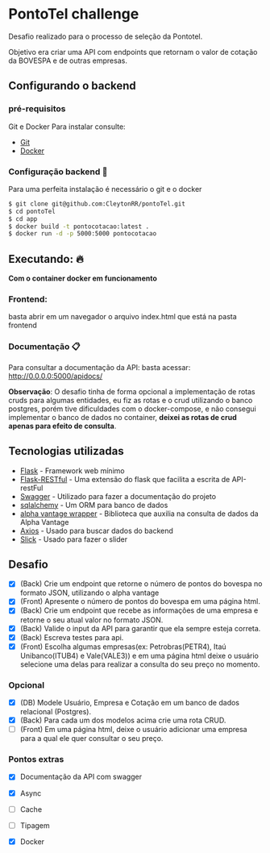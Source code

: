 
# PontoTel challenge

Desafio realizado para o processo de seleção da Pontotel.

Objetivo era criar uma API com endpoints que retornam o valor de cotação da BOVESPA e de outras empresas.

## Configurando o backend
### pré-requisitos
Git e Docker
Para instalar consulte: 
* [Git](https://git-scm.com/)
* [Docker](https://www.docker.com/)

### Configuração backend :whale:
Para uma perfeita instalação é necessário o git e o docker
```sh
$ git clone git@github.com:CleytonRR/pontoTel.git
$ cd pontoTel
$ cd app
$ docker build -t pontocotacao:latest .
$ docker run -d -p 5000:5000 pontocotacao
```
## Executando: :fire:
**Com o container docker em funcionamento**

### Frontend:
basta abrir em um navegador o arquivo index.html que está na pasta frontend

### Documentação :clipboard:
Para consultar a documentação da API:
basta acessar: http://0.0.0.0:5000/apidocs/


**Observação**:
O desafio tinha de forma opcional a implementação de rotas cruds para algumas entidades, eu fiz as rotas e o crud utilizando o banco postgres, porém tive dificuldades com o docker-compose, e não consegui implementar o banco de dados no container, **deixei as rotas de crud apenas para efeito de consulta**.

## Tecnologias utilizadas
* [Flask](https://flask.palletsprojects.com/en/1.1.x/) - Framework web mínimo
* [Flask-RESTful](https://flask-restful.readthedocs.io/en/latest/) - Uma extensão do flask que facilita a escrita de API-restFul
* [Swagger](https://swagger.io/) - Utilizado para fazer a documentação do projeto
* [sqlalchemy](https://www.sqlalchemy.org/) - Um ORM para banco de dados
* [alpha vantage wrapper](https://github.com/RomelTorres/alpha_vantage) - Biblioteca que auxilia na consulta de dados da Alpha Vantage 
* [Axios](https://github.com/axios/axios) - Usado para buscar dados do backend
* [Slick](http://kenwheeler.github.io/slick/) - Usado para fazer o slider

## Desafio
- [x] (Back) Crie um endpoint que retorne o número de pontos do bovespa no formato JSON, utilizando o alpha vantage
- [x] (Front) Apresente o número de pontos do bovespa em uma página html.
- [x] (Back) Crie um endpoint que recebe as informações de uma empresa e retorne o seu atual valor no formato JSON.
- [x] (Back) Valide o input da API para garantir que ela sempre esteja correta.
- [x] (Back) Escreva testes para api.
- [x] (Front) Escolha algumas empresas(ex: Petrobras(PETR4), Itaú Unibanco(ITUB4) e Vale(VALE3))  e em uma página html deixe o usuário selecione uma delas para realizar a consulta do seu preço no momento.
### Opcional
- [x] (DB) Modele Usuário, Empresa e Cotação em um banco de dados relacional (Postgres).
- [x] (Back) Para cada um dos modelos acima crie uma rota CRUD.
- [ ] (Front) Em uma página html, deixe o usuário adicionar uma empresa para a qual ele quer consultar o seu preço.
### Pontos extras
- [x] Documentação da API com swagger
- [x] Async
- [ ] Cache
- [ ] Tipagem
- [x] Docker


